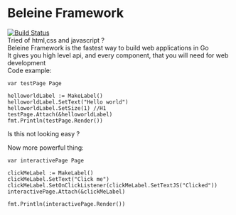 # Beleine Framework
[![Build Status](https://travis-ci.com/kubastick/BeleineFramework.svg?token=bpH3SmbkspnyvKjSgrmq&branch=master)](https://travis-ci.com/kubastick/BeleineFramework)  
Tried of html,css and javascript ?  
Beleine Framework is the fastest way to build web applications in Go  
It gives you high level api, and every component, that you will need for web development  
Code example:
```
var testPage Page

helloworldLabel := MakeLabel()
helloworldLabel.SetText("Hello world")
helloworldLabel.SetSize(1) //H1
testPage.Attach(&helloworldLabel)
fmt.Println(testPage.Render())
```

Is this not looking easy ?

Now more powerful thing:

```
var interactivePage Page

clickMeLabel := MakeLabel()
clickMeLabel.SetText("Click me")
clickMeLabel.SetOnClickListener(clickMeLabel.SetTextJS("Clicked"))
interactivePage.Attach(&clickMeLabel)

fmt.Println(interactivePage.Render())
```

